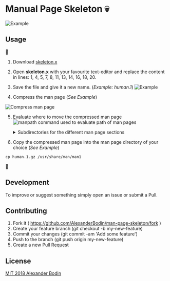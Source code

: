 # Manual Page Skeleton  :skull:
![Example](https://i.imgur.com/TBEB1rS.png)


## Usage
:construction:

1. Download [skeleton.x](https://github.com/AlexanderBodin/man-page-skeleton/blob/master/skeleton.x)

2. Open **skeleton.x** with your favourite text-editor and replace the content in lines: 1, 4, 5, 7, 8, 11, 13, 14, 16, 18, 20.

3. Save the file and give it a new name. (*Example: human.1*)
![Example](https://i.imgur.com/0wh26Bs.png)

4. Compress the man page (*See Example*)

![Compress man page](https://i.imgur.com/mPqoS2u.png)

5. Evaluate where to move the compressed man page
![manpath command used to evaluate path of man pages](https://i.imgur.com/fLcB8cn.gif)
        <details>
           <summary>Subdirectories for the different man page sections
          </summary>
         <p>![](https://i.imgur.com/XMOHVYP.png)</p>
         </details>

6. Copy the compressed man page into the man page directory of your choice (*See Example*)
```
cp human.1.gz /usr/share/man/man1
```
:construction:



## Development

To improve or suggest something simply open an issue or submit a Pull.

## Contributing

1. Fork it ( https://github.com/AlexanderBodin/man-page-skeleton/fork )
2. Create your feature branch (git checkout -b my-new-feature)
3. Commit your changes (git commit -am 'Add some feature')
4. Push to the branch (git push origin my-new-feature)
5. Create a new Pull Request

## License
[MIT 2018 Alexander Bodin](https://github.com/AlexanderBodin/man-page-skeleton/blob/master/LICENSE)
